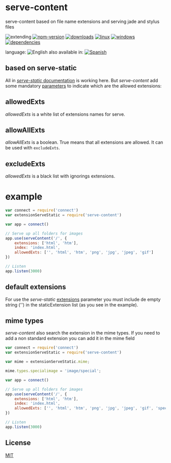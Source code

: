 # serve-content

serve-content based on file name extensions and serving jade and stylus files

![extending](https://img.shields.io/badge/stability-extending-orange.svg)
[![npm-version](https://img.shields.io/npm/v/serve-content.svg)](https://npmjs.org/package/serve-content)
[![downloads](https://img.shields.io/npm/dm/serve-content.svg)](https://npmjs.org/package/serve-content)
[![linux](https://img.shields.io/travis/emilioplatzer/serve-content/master.svg)](https://travis-ci.com/emilioplatzer/serve-content)
[![windows](https://ci.appveyor.com/api/projects/status/github/emilioplatzer/serve-content?svg=true)](https://ci.appveyor.com/project/emilioplatzer/serve-content)
[![dependencies](https://img.shields.io/david/emilioplatzer/serve-content.svg)](https://david-dm.org/emilioplatzer/serve-content)


language: ![English](https://raw.githubusercontent.com/codenautas/multilang/master/img/lang-en.png)
also available in:
[![Spanish](https://raw.githubusercontent.com/codenautas/multilang/master/img/lang-es.png)](LEEME.md)


## based on serve-static

All in [*serve-static* documentation](https://www.npmjs.com/package/serve-static#readme) is working here.
But *serve-content* add some mandatory [parameters](https://www.npmjs.com/package/serve-static#options)
to indicate which are the allowed extensions:


## allowedExts


*allowedExts* is a white list of extensions names for serve.


## allowAllExts


*allowAllExts* is a boolean. True means that all extensions are allowed. It can be used with `excludeExts`.


## excludeExts


*allowedExts* is a black list with ignorings extensions.


# example



```js
var connect = require('connect')
var extensionServeStatic = require('serve-content')

var app = connect()

// Serve up all folders for images
app.use(serveContent('/', {
    extensions: ['html', 'htm'],
    index: 'index.html',
    allowedExts: ['', 'html', 'htm', 'png', 'jpg', 'jpeg', 'gif']
})

// Listen
app.listen(3000)
```


## default extensions

For use the *serve-static* [extensions](https://www.npmjs.com/package/serve-static#extensions) parameter
you must include de empty string ('') in the staticExtension list (as you see in the example).


## mime types


*serve-content* also search the extension in the mime types.
If you need to add a non standard extension you can add it in the mime field


```js
var connect = require('connect')
var extensionServeStatic = require('serve-content')

var mime = extensionServeStatic.mime;

mime.types.specialimage = 'image/special';

var app = connect()

// Serve up all folders for images
app.use(serveContent('/', {
    extensions: ['html', 'htm'],
    index: 'index.html',
    allowedExts: ['', 'html', 'htm', 'png', 'jpg', 'jpeg', 'gif', 'specialimage']
})

// Listen
app.listen(3000)
```


## License

[MIT](LICENSE)

